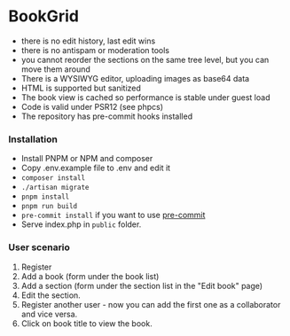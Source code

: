 # BookGrid

- there is no edit history, last edit wins
- there is no antispam or moderation tools
- you cannot reorder the sections on the same tree level, but you can move them around
- There is a WYSIWYG editor, uploading images as base64 data
- HTML is supported but sanitized
- The book view is cached so performance is stable under guest load
- Code is valid under PSR12 (see phpcs)
- The repository has pre-commit hooks installed

### Installation

- Install PNPM or NPM and composer
- Copy .env.example file to .env and edit it
- `composer install`
- `./artisan migrate`
- `pnpm install`
- `pnpm run build`
- `pre-commit install` if you want to use [pre-commit](https://pre-commit.com/)
- Serve index.php in `public` folder.

### User scenario

1. Register
2. Add a book (form under the book list)
3. Add a section (form under the section list in the "Edit book" page)
4. Edit the section.
5. Register another user - now you can add the first one as a collaborator and vice versa.
6. Click on book title to view the book.

